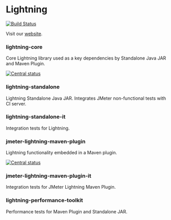 # Lightning

[![Build Status](https://snap-ci.com/automatictester/lightning/branch/master/build_image)](https://snap-ci.com/automatictester/lightning/branch/master)

Visit our [website](http://automatictester.github.io/lightning/).

### lightning-core

Core Lightning library used as a key dependencies by Standalone Java JAR and Maven Plugin.

[![Central status](https://maven-badges.herokuapp.com/maven-central/uk.co.deliverymind/lightning-core/badge.svg)](https://maven-badges.herokuapp.com/maven-central/uk.co.deliverymind/lightning-core)

### lightning-standalone

Lightning Standalone Java JAR. Integrates JMeter non-functional tests with CI server.

### lightning-standalone-it

Integration tests for Lightning.

### jmeter-lightning-maven-plugin

Lightning functionality embedded in a Maven plugin.

[![Central status](https://maven-badges.herokuapp.com/maven-central/uk.co.deliverymind/jmeter-lightning-maven-plugin/badge.svg)](https://maven-badges.herokuapp.com/maven-central/uk.co.deliverymind/jmeter-lightning-maven-plugin)

### jmeter-lightning-maven-plugin-it

Integration tests for JMeter Lightning Maven Plugin.

### lightning-performance-toolkit

Performance tests for Maven Plugin and Standalone JAR.
